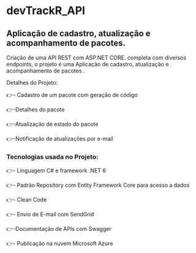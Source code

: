 # devTrackR_API
## Aplicação de cadastro, atualização e acompanhamento de pacotes.

Criação de uma API REST com ASP.NET CORE. completa com diversos endpoints, o  projeto é uma  Aplicação de cadastro, atualização e acompanhamento de pacotes .

Detalhes do Projeto:

:point_right:- Cadastro de um pacote com geração de código

:point_right:-Detalhes do pacote

:point_right:-Atualização de estado do pacote

:point_right:-Notificação de atualizações por e-mail


### Tecnologias usada no Projeto: 

:point_right:- Linguagem C# e framework .NET 6 

:point_right:- Padrão Repository com Entity Framework Core para acesso a dados

:point_right:- Clean Code

:point_right:- Envio de E-mail com SendGrid

:point_right:-Documentação de APIs com Swagger

:point_right:- Publicação na nuvem Microsoft Azure
